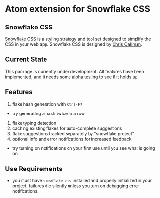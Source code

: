 # Atom extension for Snowflake CSS

## Snowflake CSS

[Snowflake CSS](https://github.com/oakmac/snowflake-css) is a styling strategy and tool set designed to simplify the CSS in your web app. Snowflake CSS is designed by [Chris Oakman](https://github.com/oakmac).

## Current State

This package is currently under development. All features have been implemented,
and it needs some alpha testing to see if it holds up.

## Features

1. flake hash generation with `Ctrl-F7`
 - try generating a hash twice in a row
1. flake typing detection
1. caching existing flakes for auto-complete suggestions
1. flake suggestions tracked separately by "snowflake project"
1. optional info and error notifications for increased feedback
 - try turning on notifications on your first use until you see what is going on

## Use Requirements

- you must have `snowflake-css` installed and properly initialized in your
project. failures die silently unless you turn on debugging error notifications.
